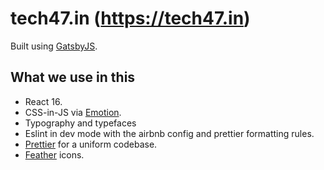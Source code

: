 # tech47.in (https://tech47.in)

Built using 
[GatsbyJS](https://github.com/gatsbyjs/gatsby).

## What we use in this


* React 16.
* CSS-in-JS via [Emotion](https://github.com/emotion-js/emotion).
* Typography and typefaces 
* Eslint in dev mode with the airbnb config and prettier formatting rules.
* [Prettier](https://github.com/prettier/prettier) for a uniform codebase.
* [Feather](https://feather.netlify.com/) icons.
